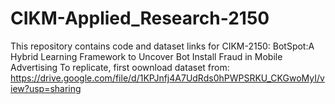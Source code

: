 # CIKM-Applied_Research-2150
This repository contains code and dataset links for CIKM-2150: BotSpot:A Hybrid Learning Framework to Uncover Bot Install Fraud in Mobile Advertising
To replicate, first oownload dataset from: https://drive.google.com/file/d/1KPJnfj4A7UdRds0hPWPSRKU_CKGwoMyI/view?usp=sharing
